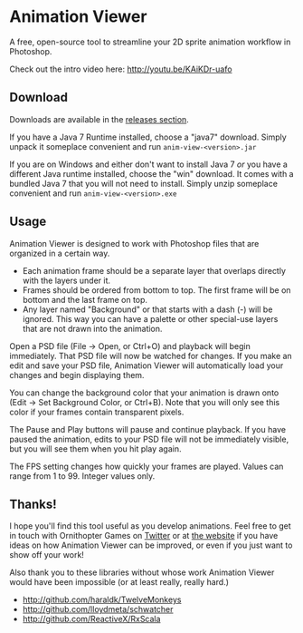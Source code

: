 # Animation Viewer

A free, open-source tool to streamline your 2D sprite animation workflow in Photoshop.

Check out the intro video here: http://youtu.be/KAiKDr-uafo

## Download

Downloads are available in the [releases section](../../releases).

If you have a Java 7 Runtime installed, choose a "java7" download. Simply unpack it someplace convenient and run `anim-view-<version>.jar`

If you are on Windows and either don't want to install Java 7 *or* you have a different Java runtime installed, choose the "win" download. It comes with a bundled Java 7 that you will not need to install. Simply unzip someplace convenient and run `anim-view-<version>.exe`

## Usage

Animation Viewer is designed to work with Photoshop files that are organized in a certain way.

* Each animation frame should be a separate layer that overlaps directly with the layers under it.
* Frames should be ordered from bottom to top. The first frame will be on bottom and the last frame on top.
* Any layer named "Background" or that starts with a dash (-) will be ignored. This way you can have a palette or other special-use layers that are not drawn into the animation.

Open a PSD file (File -> Open, or Ctrl+O) and playback will begin immediately. That PSD file will now be watched for changes. If you make an edit and save your PSD file, Animation Viewer will automatically load your changes and begin displaying them.

You can change the background color that your animation is drawn onto (Edit -> Set Background Color, or Ctrl+B). Note that you will only see this color if your frames contain transparent pixels.

The Pause and Play buttons will pause and continue playback. If you have paused the animation, edits to your PSD file will not be immediately visible, but you will see them when you hit play again.

The FPS setting changes how quickly your frames are played. Values can range from 1 to 99. Integer values only.

## Thanks!

I hope you'll find this tool useful as you develop animations. Feel free to get in touch with Ornithopter Games on [Twitter](http://twitter.com/OrnithopterGame) or at [the website](http://ornithoptergames.com/) if you have ideas on how Animation Viewer can be improved, or even if you just want to show off your work!

Also thank you to these libraries without whose work Animation Viewer would have been impossible (or at least really, really hard.)

* http://github.com/haraldk/TwelveMonkeys
* http://github.com/lloydmeta/schwatcher
* http://github.com/ReactiveX/RxScala
